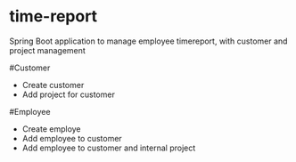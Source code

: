 # time-report
Spring Boot application to manage employee timereport, with customer and project management

#Customer
- Create customer
- Add project for customer

#Employee
- Create employe
- Add employee to customer 
- Add employee to customer and internal project


